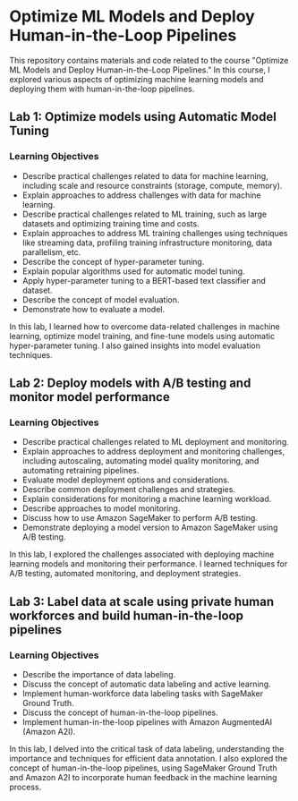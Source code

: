 # Optimize ML Models and Deploy Human-in-the-Loop Pipelines

This repository contains materials and code related to the course "Optimize ML Models and Deploy Human-in-the-Loop Pipelines." In this course, I explored various aspects of optimizing machine learning models and deploying them with human-in-the-loop pipelines.

## Lab 1: Optimize models using Automatic Model Tuning

### Learning Objectives
- Describe practical challenges related to data for machine learning, including scale and resource constraints (storage, compute, memory).
- Explain approaches to address challenges with data for machine learning.
- Describe practical challenges related to ML training, such as large datasets and optimizing training time and costs.
- Explain approaches to address ML training challenges using techniques like streaming data, profiling training infrastructure monitoring, data parallelism, etc.
- Describe the concept of hyper-parameter tuning.
- Explain popular algorithms used for automatic model tuning.
- Apply hyper-parameter tuning to a BERT-based text classifier and dataset.
- Describe the concept of model evaluation.
- Demonstrate how to evaluate a model.

In this lab, I learned how to overcome data-related challenges in machine learning, optimize model training, and fine-tune models using automatic hyper-parameter tuning. I also gained insights into model evaluation techniques.

## Lab 2: Deploy models with A/B testing and monitor model performance

### Learning Objectives
- Describe practical challenges related to ML deployment and monitoring.
- Explain approaches to address deployment and monitoring challenges, including autoscaling, automating model quality monitoring, and automating retraining pipelines.
- Evaluate model deployment options and considerations.
- Describe common deployment challenges and strategies.
- Explain considerations for monitoring a machine learning workload.
- Describe approaches to model monitoring.
- Discuss how to use Amazon SageMaker to perform A/B testing.
- Demonstrate deploying a model version to Amazon SageMaker using A/B testing.

In this lab, I explored the challenges associated with deploying machine learning models and monitoring their performance. I learned techniques for A/B testing, automated monitoring, and deployment strategies.

## Lab 3: Label data at scale using private human workforces and build human-in-the-loop pipelines

### Learning Objectives
- Describe the importance of data labeling.
- Discuss the concept of automatic data labeling and active learning.
- Implement human-workforce data labeling tasks with SageMaker Ground Truth.
- Discuss the concept of human-in-the-loop pipelines.
- Implement human-in-the-loop pipelines with Amazon AugmentedAI (Amazon A2I).

In this lab, I delved into the critical task of data labeling, understanding the importance and techniques for efficient data annotation. I also explored the concept of human-in-the-loop pipelines, using SageMaker Ground Truth and Amazon A2I to incorporate human feedback in the machine learning process.



